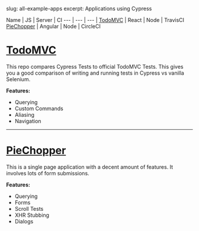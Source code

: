 slug: all-example-apps
excerpt: Applications using Cypress

Name | JS | Server | CI
--- | --- | --- |
[TodoMVC](https://github.com/cypress-io/examples-react-travis-ci) | React | Node | TravisCI
[PieChopper](https://github.com/cypress-io/examples-angular-circle-ci) | Angular | Node | CircleCI

# [TodoMVC](https://github.com/cypress-io/examples-react-travis-ci)

This repo compares Cypress Tests to official TodoMVC Tests. This gives you a good comparison of writing and running tests in Cypress vs vanilla Selenium.

**Features:**

- Querying
- Custom Commands
- Aliasing
- Navigation

***

# [PieChopper](https://github.com/cypress-io/examples-angular-circle-ci)

This is a single page application with a decent amount of features. It involves lots of form submissions.

**Features:**

- Querying
- Forms
- Scroll Tests
- XHR Stubbing
- Dialogs